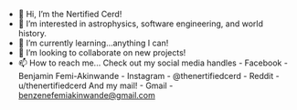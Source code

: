 - 👋 Hi, I’m the Nertified Cerd!
- 👀 I’m interested in astrophysics, software engineering, and world history.
- 🌱 I’m currently learning...anything I can!
- 💞️ I’m looking to collaborate on new projects!
- 📫 How to reach me...
      Check out my social media handles
      - Facebook - Benjamin Femi-Akinwande
      - Instagram - @thenertifiedcerd
      - Reddit - u/thenertifiedcerd
      And my mail!
      - Gmail - benzenefemiakinwande@gmail.com

<!---
thenertifiedcerd/thenertifiedcerd is a ✨ special ✨ repository because its `README.md` (this file) appears on your GitHub profile.
You can click the Preview link to take a look at your changes.
--->

